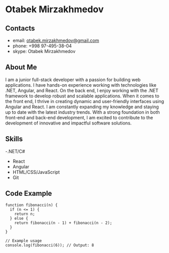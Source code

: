 # Otabek Mirzakhmedov

## Contacts
- email: otabek.mirzakhmedov@gmail.com
- phone: +998 97-495-38-04
- skype: Otabek Mirzakhmedov

## About Me
I am a junior full-stack developer with a passion for building web applications. I have hands-on experience working with technologies like .NET, Angular, and React. On the back end, I enjoy working with the .NET framework to develop robust and scalable applications. When it comes to the front end, I thrive in creating dynamic and user-friendly interfaces using Angular and React. I am constantly expanding my knowledge and staying up to date with the latest industry trends. With a strong foundation in both front-end and back-end development, I am excited to contribute to the development of innovative and impactful software solutions.

## Skills

-.NET/C#
- React
- Angular
- HTML/CSS/JavaScript
- Git

## Code Example
```
function fibonacci(n) {
  if (n <= 1) {
    return n;
  } else {
    return fibonacci(n - 1) + fibonacci(n - 2);
  }
}

// Example usage
console.log(fibonacci(6)); // Output: 8
```


